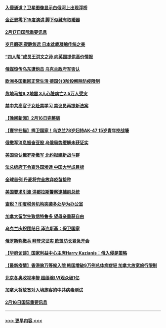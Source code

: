 #### [入侵通道？卫星图像显示白俄河上出现浮桥](../pages/prog202/a103350220.md?t=02172201) 
#### [金正恩零下15度演讲 脚下似藏有取暖器](../pages/prog202/a103350238.md?t=02172201) 
#### [2月17日国际重要讯息](../pages/prog202/a103350251.md?t=02172201) 
#### [岁月磨砺 寂静悠远 日本盆栽凝缩传统之美](../pages/prog202/a103350242.md?t=02172201) 
#### [“四人帮”成员王洪文之孙 向英国提供高价情报](../pages/prog202/a103350168.md?t=02172201) 
#### [俄媒惊传乌东遭炮击 乌克兰政府军否认](../pages/prog202/a103350076.md?t=02172201) 
#### [欧洲多国重回正常生活 德国分3阶段解除防疫限制](../pages/prog202/a103350059.md?t=02172201) 
#### [危地马拉6.2地震 3人心脏病亡2.5万人受灾](../pages/prog202/a103349982.md?t=02172201) 
#### [禁中共高官子女赴美学习 美议员再提新法案](../pages/prog202/a103350012.md?t=02172201) 
#### [【晚间新闻】2月16日完整版](../pages/prog202/a103349945.md?t=02172201) 
#### [【寰宇扫描】捍卫国家！乌克兰78岁妇持AK-47 15岁青年挖战壕](../pages/prog202/a103349691.md?t=02172201) 
#### [俄撤军消息振奋亚股 乌俄局势缓解未获证实](../pages/prog202/a103349710.md?t=02172201) 
#### [美国否认俄罗斯撤军 北约拟建新战斗群](../pages/prog202/a103349776.md?t=02172201) 
#### [法总统府下令查外国渗透 中国大学成目标](../pages/prog202/a103349726.md?t=02172201) 
#### [全球首例 丹麦将完全放弃疫苗接种](../pages/prog202/a103349718.md?t=02172201) 
#### [美国要求引渡 洪都拉斯警察逮捕前总统](../pages/prog202/a103349689.md?t=02172201) 
#### [查税？印度税务机构突袭多处华为办公室](../pages/prog202/a103349678.md?t=02172201) 
#### [加拿大留学生致信特鲁多 望母亲重获自由](../pages/prog202/a103349489.md?t=02172201) 
#### [乌克兰庆祝团结日 泽连斯基：保卫国家](../pages/prog202/a103349605.md?t=02172201) 
#### [俄罗斯称撤兵 拜登求证实 欧盟防长紧急开会](../pages/prog202/a103349528.md?t=02172201) 
#### [【华府访谈】国家利益中心主席Harry Kazianis：俄入侵是策略](../pages/prog202/a103349547.md?t=02172201) 
#### [【最新疫情】香港逾万等候入院 韩国增破9万例总体病症轻 加拿大放宽旅行限制](../pages/prog202/a103349497.md?t=02172201) 
#### [北京冬奥收视率惨 超级碗LVI观众破1亿](../pages/prog202/a103349315.md?t=02172201) 
#### [加拿大将放宽对入境旅客的中共病毒测试](../pages/prog202/a103349266.md?t=02172201) 
#### [2月16日国际重要讯息](../pages/prog202/a103349257.md?t=02172201) 

----
#### [ >>> 更早内容 <<< ](../indexes/prog202-earlier.md)
